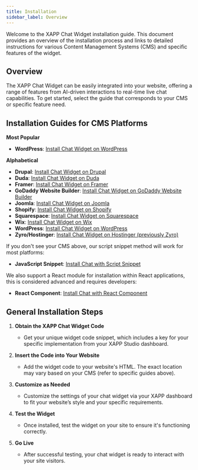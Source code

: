 ```yaml
---
title: Installation
sidebar_label: Overview
---
```


Welcome to the XAPP Chat Widget installation guide. This document provides an overview of the installation process and links to detailed instructions for various Content Management Systems (CMS) and specific features of the widget.

## Overview

The XAPP Chat Widget can be easily integrated into your website, offering a range of features from AI-driven interactions to real-time live chat capabilities. To get started, select the guide that corresponds to your CMS or specific feature need.

## Installation Guides for CMS Platforms

**Most Popular**

- **WordPress**: [Install Chat Widget on WordPress](/help/install/wordpress)

**Alphabetical**

- **Drupal**: [Install Chat Widget on Drupal](/help/install/drupal)
- **Duda**: [Install Chat Widget on Duda](/help/install/duda)
- **Framer**: [Install Chat Widget on Framer](/help/install/framer)
- **GoDaddy Website Builder**: [Install Chat Widget on GoDaddy Website Builder](/help/install/godaddy)
- **Joomla**: [Install Chat Widget on Joomla](/help/install/joomla)
- **Shopify**: [Install Chat Widget on Shopify](/help/install/shopify)
- **Squarespace**: [Install Chat Widget on Squarespace](/help/install/squarespace)
- **Wix**: [Install Chat Widget on Wix](/help/install/wix)
- **WordPress**: [Install Chat Widget on WordPress](/help/install/wordpress)
- **Zyro/Hostinger**: [Install Chat Widget on Hostinger (previously Zyro)](/help/install/zyro)

If you don't see your CMS above, our script snippet method will work for most platforms:

- **JavaScript Snippet**: [Install Chat with Script Snippet](/help/install/javascript)

We also support a React module for installation within React applications, this is considered advanced and requires developers:

- **React Component**: [Install Chat with React Component](/docs/channels/channel-chat-widget#react-library)

## General Installation Steps

1. **Obtain the XAPP Chat Widget Code**

   - Get your unique widget code snippet, which includes a key for your specific implementation from your XAPP Studio dashboard.

2. **Insert the Code into Your Website**

   - Add the widget code to your website's HTML. The exact location may vary based on your CMS (refer to specific guides above).

3. **Customize as Needed**

   - Customize the settings of your chat widget via your XAPP dashboard to fit your website’s style and your specific requirements.

4. **Test the Widget**

   - Once installed, test the widget on your site to ensure it's functioning correctly.

5. **Go Live**
   - After successful testing, your chat widget is ready to interact with your site visitors.
